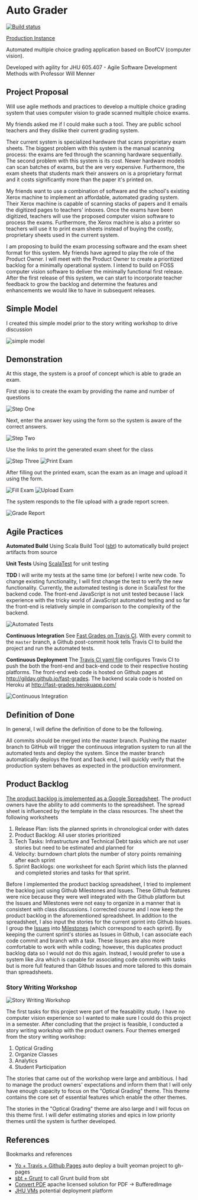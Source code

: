 # Auto Grader

[![Build status](https://travis-ci.org/gilday/fast-grades.png?branch=master)](https://travis-ci.org/gilday/fast-grades)

[Production Instance](http://gilday.github.io/fast-grades)

Automated multiple choice grading application based on BoofCV (computer vision).

Developed with agility for JHU 605.407 - Agile Software Development Methods with Professor Will Menner

## Project Proposal

Will use agile methods and practices to develop a multiple choice grading system that uses computer vision to grade scanned multiple choice exams.

My friends asked me if I could make such a tool. They are public school teachers and they dislike their current grading system.

Their current system is specialized hardware that scans proprietary exam sheets. The biggest problem with this system is the manual scanning process: the exams are fed through the scanning hardware sequentially. The second problem with this system is its cost. Newer hardware models can scan batches of exams, but the are very expensive. Furthermore, the exam sheets that students mark their answers on is a proprietary format and it costs significantly more than the paper it's printed on.

My friends want to use a combination of software and the school's existing Xerox machine to implement an affordable, automated grading system. Their Xerox machine is capable of scanning stacks of papers and it emails the digitized pages to teachers' inboxes. Once the exams have been digitized, teachers will use the proposed computer vision software to process the exams. Furthermore, the Xerox machine is also a printer so teachers will use it to print exam sheets instead of buying the costly, proprietary sheets used in the current system.

I am proposing to build the exam processing software and the exam sheet format for this system. My friends have agreed to play the role of the Product Owner. I will meet with the Product Owner to create a prioritized backlog for a minimally operational system. I intend to build on FOSS computer vision software to deliver the minimally functional first release. After the first release of this system, we can start to incorporate teacher feedback to grow the backlog and determine the features and enhancements we would like to have in subsequent releases.


## Simple Model

I created this simple model prior to the story writing workshop to drive discussion

![simple model](https://raw.github.com/gilday/fast-grades/master/docs/simple-model-small.jpeg)

## Demonstration

At this stage, the system is a proof of concept which is able to grade an exam. 

First step is to create the exam by providing the name and number of questions

![Step One](https://raw.githubusercontent.com/gilday/fast-grades/final-report/docs/sshot-step-one.png)

Next, enter the answer key using the form so the system is aware of the correct answers.

![Step Two](https://raw.githubusercontent.com/gilday/fast-grades/final-report/docs/sshot-step-two.png)

Use the links to print the generated exam sheet for the class

![Step Three](https://raw.githubusercontent.com/gilday/fast-grades/final-report/docs/sshot-step-three.png)
![Print Exam](https://raw.githubusercontent.com/gilday/fast-grades/final-report/docs/sshot-print-exam.png)

After filling out the printed exam, scan the exam as an image and upload it using the form.

![Fill Exam](https://raw.githubusercontent.com/gilday/fast-grades/final-report/docs/whole-sheet.jpg)
![Upload Exam](https://raw.githubusercontent.com/gilday/fast-grades/final-report/docs/sshot-upload-exam.png)

The system responds to the file upload with a grade report screen.

![Grade Report](https://raw.githubusercontent.com/gilday/fast-grades/final-report/docs/sshot-grade-report.png)

## Agile Practices

**Automated Build** Using Scala Build Tool ([sbt](http://www.scala-sbt.org/)) to automatically build project artifacts from source

**Unit Tests** Using [ScalaTest](fhttp://www.scalatest.org/) for unit testing

**TDD** I will write my tests at the same time (or before) I write new code. To change existing functionality, I will first change the test to verify the new functionality. 
Currently, the automated testing is done in ScalaTest for the backend code. The front-end JavaScript is not unit tested because I lack experience with the tricky world of JavaScript automated testing and so far the front-end is relatively simple in comparison to the complexity of the backend. 

![Automated Tests](https://raw.githubusercontent.com/gilday/fast-grades/final-report/docs/sshot-tests.png)

**Continuous Integration** See [Fast Grades on Travis CI](https://travis-ci.org/gilday/fast-grades). With every commit to the `master` branch, a Github post-commit hook tells Travis CI to build the project and run the automated tests.

**Continuous Deployment** The [Travis CI yaml file](https://github.com/gilday/fast-grades/blob/master/.travis.yml) configures Travis CI to push the both the front-end and back-end code to their respective hosting platforms. The front-end web code is hosted on Github pages at http://gilday.github.io/fast-grades. The backend scala code is hosted on Heroku at http://fast-grades.herokuapp.com/

![Continuous Integration](https://raw.githubusercontent.com/gilday/fast-grades/final-report/docs/sshot-travis.png)

## Definition of Done

In general, I will define the definition of done to be the following. 

All commits should be merged into the master branch. Pushing the master branch to GitHub will trigger the continuous integration system to run all the automated tests and deploy the system.
Since the master branch automatically deploys the front and back end, I will quickly verify that the production system behaves as expected in the production environment.

## Product Backlog

[The product backlog is implemented as a Google Spreadsheet](https://docs.google.com/spreadsheet/ccc?key=0AteH1qcLQxi-dGxkRHR2YjdQWEMxLWx2WWVLZ05HZlE&usp=sharing). The product owners have the ability to add comments to the spreadsheet. 
The spread sheet is influenced by the template in the class resources. The sheet the following worksheets

1. Release Plan: lists the planned sprints in chronological order with dates
2. Product Backlog: All user stories prioritized
3. Tech Tasks: Infrastructure and Technical Debt tasks which are not user stories but need to be estimated and planned for
4. Velocity: burndown chart plots the number of story points remaining after each sprint
5. Sprint Backlogs: one worksheet for each Sprint which lists the planned and completed stories and tasks for that sprint.

Before I implemented the product backlog spreadsheet, I tried to implement the backlog just using Github Milestones and Issues. These Github features were nice because they were well integrated with the Github platform but the Issues and Milestones were not easy to organize in a manner that is consistent with class discussions. 
I corrected course and I now keep the product backlog in the aforementioned spreadsheet. In addition to the spreadsheet, I also input the stories for the current sprint into Github Issues. I group the [Issues](https://github.com/gilday/fast-grades/issues?state=open) into [Milestones](https://github.com/gilday/fast-grades/issues/milestones) (which correspond to each sprint). By keeping the current sprint's stories as Issues in Github, I can associate each code commit and branch with a task. These Issues are also more comfortable to work with while coding; however, this duplicates product backlog data so I would not do this again. Instead, I would prefer to use a system like Jira which is capable for associating code commits with tasks but is more full featured than Github Issues and more tailored to this domain than spreadsheets.

### Story Writing Workshop

![Story Writing Workshop](https://raw.github.com/gilday/fast-grades/master/docs/story-workshop.png)

The first tasks for this project were part of the feasability study. I have no computer vision experience so I wanted to make sure I could do this project in a semester. After concluding that the project is feasible, I conducted a story writing workshop with the product owners. Four themes emerged from the story writing workshop:

1. Optical Grading
2. Organize Classes 
3. Analytics
4. Student Participation

The stories that came out of the workshop were large and ambitious. I had to manage the product owners' expectations and inform them that I will only have enough capacity to focus on the "Optical Grading" theme. This theme contains the core set of essential features which enable the other themes.

The stories in the "Optical Grading" theme are also large and I will focus on this theme first. I will defer estimating stories and epics in low priority themes until the system is further developed. 

## References

Bookmarks and references

* [Yo + Travis + Github Pages](https://coderwall.com/p/ndaemg) auto deploy a built yeoman project to gh-pages
* [sbt + Grunt](https://github.com/parkotron/sbt-grunt-task) to call Grunt build from sbt
* [Convert PDF](http://www.icesoft.org/wiki/display/PDF/Converting+PDF+Page+Renderings) apache licensed solution for PDF -> BufferedImage
* [JHU VMs](https://support.cs.jhu.edu/wiki/Requesting_A_Virtual_Machine) potential deployment platform
